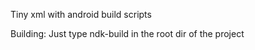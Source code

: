 Tiny xml with android build scripts

Building:
    Just type ndk-build in the root dir of the project
